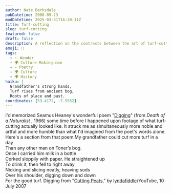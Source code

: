 ```yaml
---
author: Nate Barksdale
pubDatetime: 2008-09-23
modDatetime: 2025-03-31T16:30:11Z
title: Turf-cutting
slug: turf-cutting
featured: false
draft: false
description: A reflection on the contrasts between the art of turf-cutting and its poetic representation in Seamus Heaney's work.
emoji: 🍃
tags:
  - ✨ Wonder
  - 🌍 Culture-Making.com
  - ✍️ Poetry
  - 🌍 Culture
  - 🌍 History
haiku: |
  Grandfather's strong hands,  
  Turf rises from ancient bog,  
  Roots of place and past.
coordinates: [53.4172, -7.5552]
---
```


I'd memorized Seamus Heaney's wonderful poem "[Digging](http://web.archive.org/web/20180802084416/http://www.bbc.co.uk:80/schools/gcsebitesize/english_literature/poetheaney/diggingrev_print.shtml)" (from _Death of a Naturalist_ , 1966) some time before I happened upon footage of what turf-cutting actually looked like. It struck me as simultaneously more noble and artful and more humble than what I'd imagined from the poet's words alone. Here's a section from that poem:My grandfather could cut more turf in a day  
Than any other man on Toner’s bog.  
Once I carried him milk in a bottle  
Corked sloppily with paper. He straightened up  
To drink it, then fell to right away  
Nicking and slicing neatly, heaving sods  
Over his shoulder, digging down and down  
For the good turf. Digging
from "[Cutting Peats](http://www.youtube.com/watch?v=sfzH_WTLulM&feature=related)," by [lyndafiddle](http://www.youtube.com/user/lyndafiddle)/YouTube, 10 July 2007
